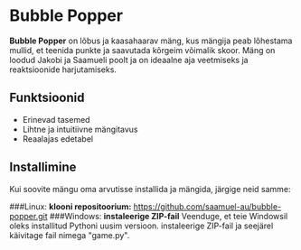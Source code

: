 # Bubble Popper

**Bubble Popper** on lõbus ja kaasahaarav mäng, kus mängija peab lõhestama mullid, et teenida punkte ja saavutada kõrgeim võimalik skoor. Mäng on loodud Jakobi ja Saamueli poolt ja on ideaalne aja veetmiseks ja reaktsioonide harjutamiseks.

## Funktsioonid

- Erinevad tasemed
- Lihtne ja intuitiivne mängitavus
- Reaalajas edetabel

## Installimine

Kui soovite mängu oma arvutisse installida ja mängida, järgige neid samme:

###Linux: **klooni repositoorium:**
   https://github.com/saamuel-au/bubble-popper.git
###Windows: **instaleerige ZIP-fail**
   Veenduge, et teie Windowsil oleks installitud Pythoni uusim versioon.
   instaleerige ZIP-fail ja seejärel käivitage fail nimega "game.py".
  


